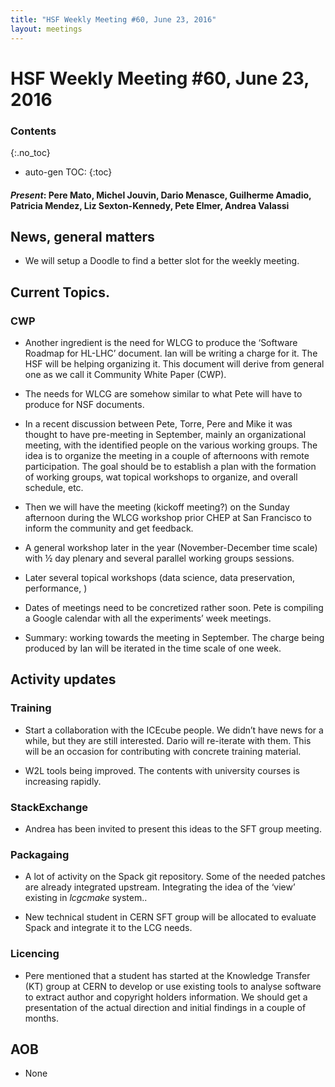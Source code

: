 ```yaml
---
title: "HSF Weekly Meeting #60, June 23, 2016"
layout: meetings
---
```


# HSF Weekly Meeting #60, June 23, 2016

### Contents

{:.no_toc}

- auto-gen TOC: {:toc}

#### _Present_: Pere Mato, Michel Jouvin, Dario Menasce, Guilherme Amadio, Patricia Mendez, Liz Sexton-Kennedy, Pete Elmer, Andrea Valassi

## News, general matters

- We will setup a Doodle to find a better slot for the weekly meeting.

## Current Topics.

### CWP

- Another ingredient is the need for WLCG to produce the ‘Software Roadmap for
  HL-LHC’ document. Ian will be writing a charge for it. The HSF will be helping
  organizing it. This document will derive from general one as we call it
  Community White Paper (CWP).

- The needs for WLCG are somehow similar to what Pete will have to produce for
  NSF documents.

- In a recent discussion between Pete, Torre, Pere and Mike it was thought to
  have pre-meeting in September, mainly an organizational meeting, with the
  identified people on the various working groups. The idea is to organize the
  meeting in a couple of afternoons with remote participation. The goal should
  be to establish a plan with the formation of working groups, wat topical
  workshops to organize, and overall schedule, etc.

- Then we will have the meeting (kickoff meeting?) on the Sunday afternoon
  during the WLCG workshop prior CHEP at San Francisco to inform the community
  and get feedback.

- A general workshop later in the year (November-December time scale) with ½ day
  plenary and several parallel working groups sessions.

- Later several topical workshops (data science, data preservation, performance,
  )

- Dates of meetings need to be concretized rather soon. Pete is compiling a
  Google calendar with all the experiments’ week meetings.

- Summary: working towards the meeting in September. The charge being produced
  by Ian will be iterated in the time scale of one week.

## Activity updates

### Training

- Start a collaboration with the ICEcube people. We didn’t have news for a
  while, but they are still interested. Dario will re-iterate with them. This
  will be an occasion for contributing with concrete training material.

- W2L tools being improved. The contents with university courses is increasing
  rapidly.

### StackExchange

- Andrea has been invited to present this ideas to the SFT group meeting.

### Packagaing

- A lot of activity on the Spack git repository. Some of the needed patches are
  already integrated upstream. Integrating the idea of the ‘view’ existing in
  _lcgcmake_ system..

- New technical student in CERN SFT group will be allocated to evaluate Spack
  and integrate it to the LCG needs.

### Licencing

- Pere mentioned that a student has started at the Knowledge Transfer (KT) group
  at CERN to develop or use existing tools to analyse software to extract author
  and copyright holders information. We should get a presentation of the actual
  direction and initial findings in a couple of months.

## AOB

- None
